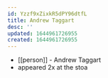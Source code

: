 ```yaml
---
id: Yzzf9xZixkR5dPY96dtfL
title: Andrew Taggart
desc: ''
updated: 1644961726955
created: 1644961726955
---
```



- [[person]] - Andrew Taggart
- appeared 2x at the stoa
